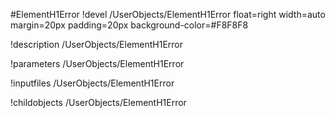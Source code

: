<!-- MOOSE Object Documentation Stub: Remove this when content is added. -->
#ElementH1Error
!devel /UserObjects/ElementH1Error float=right width=auto margin=20px padding=20px background-color=#F8F8F8

!description /UserObjects/ElementH1Error

!parameters /UserObjects/ElementH1Error

!inputfiles /UserObjects/ElementH1Error

!childobjects /UserObjects/ElementH1Error
